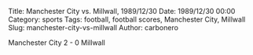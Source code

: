 Title: Manchester City vs. Millwall, 1989/12/30
Date: 1989/12/30 00:00
Category: sports
Tags: football, football scores, Manchester City, Millwall
Slug: manchester-city-vs-millwall
Author: carbonero


Manchester City 2 - 0 Millwall
